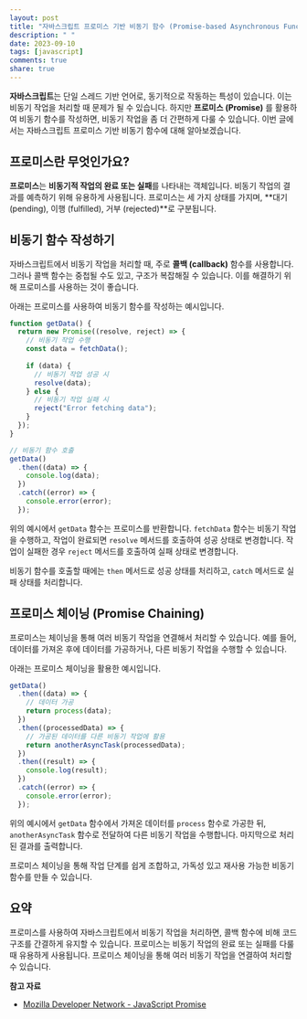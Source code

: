```yaml
---
layout: post
title: "자바스크립트 프로미스 기반 비동기 함수 (Promise-based Asynchronous Functions)"
description: " "
date: 2023-09-10
tags: [javascript]
comments: true
share: true
---
```


**자바스크립트**는 단일 스레드 기반 언어로, 동기적으로 작동하는 특성이 있습니다. 이는 비동기 작업을 처리할 때 문제가 될 수 있습니다. 하지만 **프로미스 (Promise)** 를 활용하여 비동기 함수를 작성하면, 비동기 작업을 좀 더 간편하게 다룰 수 있습니다. 이번 글에서는 자바스크립트 프로미스 기반 비동기 함수에 대해 알아보겠습니다.

## 프로미스란 무엇인가요?

**프로미스**는 **비동기적 작업의 완료 또는 실패**를 나타내는 객체입니다. 비동기 작업의 결과를 예측하기 위해 유용하게 사용됩니다. 프로미스는 세 가지 상태를 가지며, **대기 (pending), 이행 (fulfilled), 거부 (rejected)**로 구분됩니다.

## 비동기 함수 작성하기

자바스크립트에서 비동기 작업을 처리할 때, 주로 **콜백 (callback)** 함수를 사용합니다. 그러나 콜백 함수는 중첩될 수도 있고, 구조가 복잡해질 수 있습니다. 이를 해결하기 위해 프로미스를 사용하는 것이 좋습니다.

아래는 프로미스를 사용하여 비동기 함수를 작성하는 예시입니다.

```javascript
function getData() {
  return new Promise((resolve, reject) => {
    // 비동기 작업 수행
    const data = fetchData();
    
    if (data) {
      // 비동기 작업 성공 시
      resolve(data);
    } else {
      // 비동기 작업 실패 시
      reject("Error fetching data");
    }
  });
}

// 비동기 함수 호출
getData()
  .then((data) => {
    console.log(data);
  })
  .catch((error) => {
    console.error(error);
  });
```

위의 예시에서 `getData` 함수는 프로미스를 반환합니다. `fetchData` 함수는 비동기 작업을 수행하고, 작업이 완료되면 `resolve` 메서드를 호출하여 성공 상태로 변경합니다. 작업이 실패한 경우 `reject` 메서드를 호출하여 실패 상태로 변경합니다.

비동기 함수를 호출할 때에는 `then` 메서드로 성공 상태를 처리하고, `catch` 메서드로 실패 상태를 처리합니다.

## 프로미스 체이닝 (Promise Chaining)

프로미스는 체이닝을 통해 여러 비동기 작업을 연결해서 처리할 수 있습니다. 예를 들어, 데이터를 가져온 후에 데이터를 가공하거나, 다른 비동기 작업을 수행할 수 있습니다.

아래는 프로미스 체이닝을 활용한 예시입니다.

```javascript
getData()
  .then((data) => {
    // 데이터 가공
    return process(data);
  })
  .then((processedData) => {
    // 가공된 데이터를 다른 비동기 작업에 활용
    return anotherAsyncTask(processedData);
  })
  .then((result) => {
    console.log(result);
  })
  .catch((error) => {
    console.error(error);
  });
```

위의 예시에서 `getData` 함수에서 가져온 데이터를 `process` 함수로 가공한 뒤, `anotherAsyncTask` 함수로 전달하여 다른 비동기 작업을 수행합니다. 마지막으로 처리된 결과를 출력합니다.

프로미스 체이닝을 통해 작업 단계를 쉽게 조합하고, 가독성 있고 재사용 가능한 비동기 함수를 만들 수 있습니다.

## 요약

프로미스를 사용하여 자바스크립트에서 비동기 작업을 처리하면, 콜백 함수에 비해 코드 구조를 간결하게 유지할 수 있습니다. 프로미스는 비동기 작업의 완료 또는 실패를 다룰 때 유용하게 사용됩니다. 프로미스 체이닝을 통해 여러 비동기 작업을 연결하여 처리할 수 있습니다.

**참고 자료**
- [Mozilla Developer Network - JavaScript Promise](https://developer.mozilla.org/ko/docs/Web/JavaScript/Reference/Global_Objects/Promise)